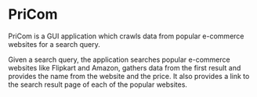 # PriCom
PriCom is a GUI application which crawls data from popular e-commerce websites for a search query.

Given a search query, the application searches popular e-commerce websites like Flipkart and Amazon, gathers data from the first result and provides the name from the website and the price. It also provides a link to the search result page of each of the popular websites.
